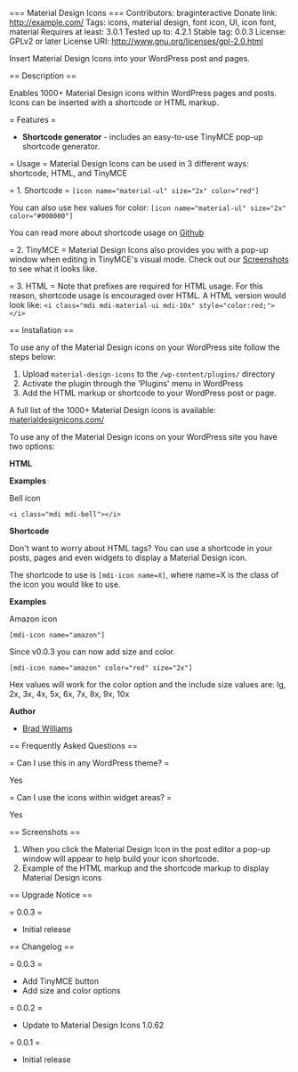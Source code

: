 === Material Design Icons ===
Contributors: braginteractive
Donate link: http://example.com/
Tags: icons, material design, font icon, UI, icon font, material
Requires at least: 3.0.1
Tested up to: 4.2.1
Stable tag: 0.0.3
License: GPLv2 or later
License URI: http://www.gnu.org/licenses/gpl-2.0.html

Insert Material Design Icons into your WordPress post and pages. 

== Description ==

Enables 1000+ Material Design icons within WordPress pages and posts. Icons can be inserted with a shortcode or HTML markup. 

= Features =

* **Shortcode generator** - includes an easy-to-use TinyMCE pop-up shortcode generator.

= Usage =
Material Design Icons can be used in 3 different ways: shortcode, HTML, and TinyMCE

= 1. Shortcode =
`[icon name="material-ul" size="2x" color="red"]`

You can also use hex values for color:
`[icon name="material-ul" size="2x" color="#000000"]`

You can read more about shortcode usage on [Github](https://github.com/braginteractive/Material-Design-Icons-WordPress-Plugin)

= 2. TinyMCE =
Material Design Icons also provides you with a pop-up window when editing in TinyMCE's visual mode. Check out our [Screenshots](https://wordpress.org/plugins/material-design-icons/screenshots/ "Screenshots") to see what it looks like.

= 3. HTML =
Note that prefixes are required for HTML usage. For this reason, shortcode usage is encouraged over HTML. A HTML version would look like:
`<i class="mdi mdi-material-ui mdi-10x" style="color:red;"></i>`


== Installation ==

To use any of the Material Design icons on your WordPress site follow the steps below:

1. Upload `material-design-icons` to the `/wp-content/plugins/` directory
2. Activate the plugin through the 'Plugins' menu in WordPress
3. Add the HTML markup or shortcode to your WordPress post or page. 


A full list of the 1000+ Material Design icons is available: [materialdesignicons.com/](http://materialdesignicons.com/)

To use any of the Material Design icons on your WordPress site you have two options:

__HTML__

**Examples**

Bell icon

`<i class="mdi mdi-bell"></i>`


__Shortcode__

Don't want to worry about HTML tags?  You can use a shortcode in your posts, pages and even widgets to display a Material Design icon.

The shortcode to use is `[mdi-icon name=X]`, where name=X is the class of the icon you would like to use.

**Examples**

Amazon icon

`[mdi-icon name="amazon"]`

Since v0.0.3 you can now add size and color.

`[mdi-icon name="amazon" color="red" size="2x"]`

Hex values will work for the color option and the include size values are: lg, 2x, 3x, 4x, 5x, 6x, 7x, 8x, 9x, 10x

__Author__

*   [Brad Williams](http://braginteractive.com)

== Frequently Asked Questions ==

= Can I use this in any WordPress theme? =

Yes

= Can I use the icons within widget areas? =

Yes

== Screenshots ==

1. When you click the Material Design Icon in the post editor a pop-up window will appear to help build your icon shortcode. 
2. Example of the HTML markup and the shortcode markup to display Material Design icons

== Upgrade Notice ==

= 0.0.3 =

* Initial release

== Changelog ==

= 0.0.3 =

* Add TinyMCE button
* Add size and color options

= 0.0.2 =

* Update to Material Design Icons 1.0.62

= 0.0.1 =

* Initial release
